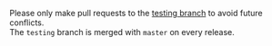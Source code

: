 Please only make pull requests to the [testing branch](https://github.com/spacehuhn/esp8266_deauther/tree/testing) to avoid future conflicts.  
The `testing` branch is merged with `master` on every release. 

